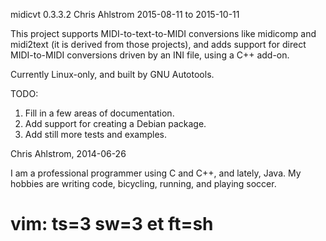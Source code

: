 midicvt 0.3.3.2
Chris Ahlstrom
2015-08-11 to 2015-10-11

This project supports MIDI-to-text-to-MIDI conversions like midicomp and
midi2text (it is derived from those projects), and adds support for direct
MIDI-to-MIDI conversions driven by an INI file, using a C++ add-on.

Currently Linux-only, and built by GNU Autotools.

TODO:

   1. Fill in a few areas of documentation.
   2. Add support for creating a Debian package.
   3. Add still more tests and examples.

Chris Ahlstrom, 2014-06-26

   I am a professional programmer using C and C++, and lately, Java.
   My hobbies are writing code, bicycling, running, and playing soccer.

# vim: ts=3 sw=3 et ft=sh
